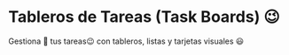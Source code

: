 # Tableros de Tareas (Task Boards) 😉

Gestiona 📆 tus tareas😉 con tableros, listas y tarjetas visuales 😃
